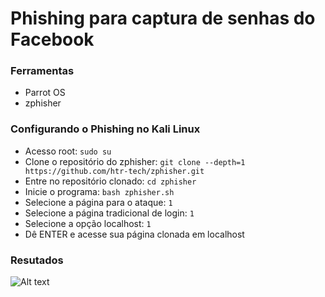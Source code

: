 # Phishing para captura de senhas do Facebook

### Ferramentas

- Parrot OS
- zphisher

### Configurando o Phishing no Kali Linux

- Acesso root: ``` sudo su ```
- Clone o repositório do zphisher: ``` git clone --depth=1 https://github.com/htr-tech/zphisher.git ```
- Entre no repositório clonado: ``` cd zphisher ```
- Inicie o programa: ``` bash zphisher.sh ```
- Selecione a página para o ataque: ``` 1 ```
- Selecione a página tradicional de login: ``` 1 ```
- Selecione a opção localhost: ``` 1 ```
- Dê ENTER e acesse sua página clonada em localhost

### Resutados

![Alt text](./passwd.png "Optional title")
